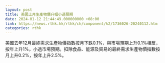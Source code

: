 ```yaml
---
layout: post
title: 美國上月生產物價升幅小過預期
date: 2024-01-12 21:44:49.000000000 +08:00
link: https://news.rthk.hk/rthk/ch/component/k2/1736026-20240112.htm
categories: rthk
---
```


美國去年12月最終需求生產物價指數按月下跌0.1%，與市場預期上升0.1%相反，按年上升1%，小過市場預期。扣除食品、能源及貿易的最終需求生產物價指數按月上升0.2%，按年上升2.5%。
